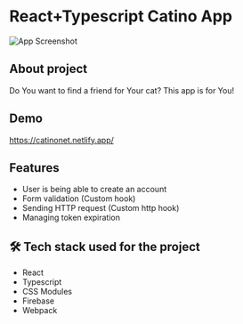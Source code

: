 # React+Typescript Catino App

![App Screenshot](https://catinonet.netlify.app/readmeimg.png)

## About project

Do You want to find a friend for Your cat? This app is for You!

## Demo

https://catinonet.netlify.app/

## Features

- User is being able to create an account
- Form validation (Custom hook)
- Sending HTTP request (Custom http hook)
- Managing token expiration 

## 🛠 Tech stack used for the project

- React
- Typescript
- CSS Modules
- Firebase
- Webpack
